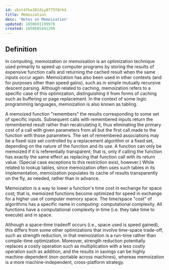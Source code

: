 ```yaml
---
id: vkst4fke381diy8f75f8rh4
title: Memoization
desc: 'Notes on Memoization'
updated: 1650691199978
created: 1650685441299
---
```

## Definition

In computing, memoization or memoisation is an optimization technique used primarily to speed up computer programs by storing the results of expensive function calls and returning the cached result when the same inputs occur again. Memoization has also been used in other contexts (and for purposes other than speed gains), such as in simple mutually recursive descent parsing. Although related to caching, memoization refers to a specific case of this optimization, distinguishing it from forms of caching such as buffering or page replacement. In the context of some logic programming languages, memoization is also known as tabling.

A memoized function "remembers" the results corresponding to some set of specific inputs. Subsequent calls with remembered inputs return the remembered result rather than recalculating it, thus eliminating the primary cost of a call with given parameters from all but the first call made to the function with those parameters. The set of remembered associations may be a fixed-size set controlled by a replacement algorithm or a fixed set, depending on the nature of the function and its use. A function can only be memoized if it is referentially transparent; that is, only if calling the function has exactly the same effect as replacing that function call with its return value. (Special case exceptions to this restriction exist, however.) While related to lookup tables, since memoization often uses such tables in its implementation, memoization populates its cache of results transparently on the fly, as needed, rather than in advance.

Memoization is a way to lower a function's time cost in exchange for space cost; that is, memoized functions become optimized for speed in exchange for a higher use of computer memory space. The time/space "cost" of algorithms has a specific name in computing: computational complexity. All functions have a computational complexity in time (i.e. they take time to execute) and in space.

Although a space–time tradeoff occurs (i.e., space used is speed gained), this differs from some other optimizations that involve time-space trade-off, such as strength reduction, in that memoization is a run-time rather than compile-time optimization. Moreover, strength reduction potentially replaces a costly operation such as multiplication with a less costly operation such as addition, and the results in savings can be highly machine-dependent (non-portable across machines), whereas memoization is a more machine-independent, cross-platform strategy.
